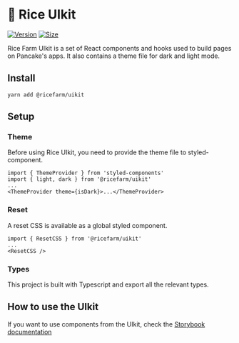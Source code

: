 # 🍚 Rice UIkit

[![Version](https://img.shields.io/npm/v/@ricefarm/uikit)](https://www.npmjs.com/package/@ricefarm/uikit) [![Size](https://img.shields.io/bundlephobia/min/@ricefarm/uikit)](https://www.npmjs.com/package/@ricefarm/uikit)

Rice Farm UIkit is a set of React components and hooks used to build pages on Pancake's apps. It also contains a theme file for dark and light mode.

## Install

`yarn add @ricefarm/uikit`

## Setup

### Theme

Before using Rice UIkit, you need to provide the theme file to styled-component.

```
import { ThemeProvider } from 'styled-components'
import { light, dark } from '@ricefarm/uikit'
...
<ThemeProvider theme={isDark}>...</ThemeProvider>
```

### Reset

A reset CSS is available as a global styled component.

```
import { ResetCSS } from '@ricefarm/uikit'
...
<ResetCSS />
```

### Types

This project is built with Typescript and export all the relevant types.

## How to use the UIkit

If you want to use components from the UIkit, check the [Storybook documentation](https://rice-farm.github.io/rice-toolkit)

